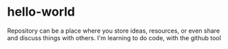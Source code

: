 # hello-world
Repository can be a place where you store ideas, resources, or even share and discuss things with others.
I'm learning to do code, with the github tool
